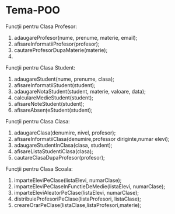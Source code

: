 # Tema-POO
Funcții pentru Clasa Profesor:
1.	adaugareProfesor(nume, prenume, materie, email);
2.	afisareInformatiiProfesor(profesor);
3.	cautareProfesorDupaMaterie(materie);
4.		
Funcții pentru Clasa Student:
1.  adaugareStudent(nume, prenume, clasa);
2.  afisareInformatiiStudent(student);
3.  adaugareNotaStudent(student, materie, valoare, data);
4.  calculareMedieStudent(student);
5.  afisareNoteStudent(student);
6.  afisareAbsențeStudent(student);

Funcții pentru Clasa Clasa:
1.	adaugareClasa(denumire, nivel, profesor);
2.	afisareInformatiiClasa(denumire,professor diriginte,numar elevi);
3.	adaugareStudentInClasa(clasa, student);
4.	afisareListaStudentiClasa(clasa);
5.	cautareClasaDupaProfesor(profesor);

Funcții pentru Clasa Scoala:
1.	imparteEleviPeClase(listaElevi, numarClase);
2.	imparteEleviPeClaseInFunctieDeMedie(listaElevi, numarClase);
3.	imparteEleviAleatorPeClase(listaElevi, numarClase);
4.	distribuieProfesoriPeClase(listaProfesori, listaClase);
5.  creareOrarPeClase(listaClase,listaProfesori,materie);

